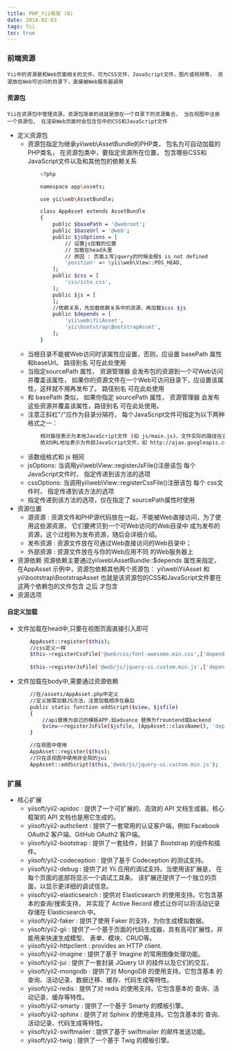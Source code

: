 ```yaml
---
title: PHP_Yii框架 (8)
date: 2018-02-03
tags: Yii
toc: true
---
```


### 前端资源
    Yii中的资源是和Web页面相关的文件，可为CSS文件，JavaScript文件，图片或视频等， 资源放在Web可访问的目录下，直接被Web服务器调用

<!-- more -->

#### 资源包
    Yii在资源包中管理资源，资源包简单的说就是放在一个目录下的资源集合， 当在视图中注册一个资源包， 在渲染Web页面时会包含包中的CSS和JavaScript文件
- 定义资源包
    * 资源包指定为继承yii\web\AssetBundle的PHP类， 包名为可自动加载的PHP类名， 在资源包类中，要指定资源所在位置， 包含哪些CSS和JavaScript文件以及和其他包的依赖关系
        ```bash
            <?php

            namespace app\assets;

            use yii\web\AssetBundle;

            class AppAsset extends AssetBundle
            {
                public $basePath = '@webroot';
                public $baseUrl = '@web';
                public $jsOptions = [
                    // 设置js加载的位置 
                    // 加载在head头里 
                    // 原因 : 页面上写jquery的时候会报$ is not defined
                    'position' => \yii\web\View::POS_HEAD,
                ];
                public $css = [
                    'css/site.css',
                ];
                public $js = [
                ];
                //依赖关系，先加载依赖关系中的资源，再加载$css $js
                public $depends = [
                    'yii\web\YiiAsset',
                    'yii\bootstrap\BootstrapAsset',
                ];
            }
        ```
    * 当根目录不能被Web访问时该属性应设置，否则，应设置 basePath 属性和baseUrl。 路径别名 可在此处使用
    * 当指定sourcePath 属性， 资源管理器 会发布包的资源到一个可Web访问并覆盖该属性， 如果你的资源文件在一个Web可访问目录下，应设置该属性，这样就不用再发布了。 路径别名 可在此处使用
    * 和 basePath 类似， 如果你指定 sourcePath 属性， 资源管理器 会发布这些资源并覆盖该属性，路径别名 可在此处使用。
    * 注意正斜杠"/"应作为目录分隔符， 每个JavaScript文件可指定为以下两种格式之一：
        ```bash
            相对路径表示为本地JavaScript文件 (如 js/main.js)，文件实际的路径在该相对路径前加上yii\web\AssetManager::$basePath，文件实际的URL 在该路径前加上yii\web\AssetManager::$baseUrl。
            绝对URL地址表示为外部JavaScript文件，如 http://ajax.googleapis.com/ajax/libs/jquery/2.1.1/jquery.min.js 或 //ajax.googleapis.com/ajax/libs/jquery/2.1.1/jquery.min.js.
        ```
    * 该数组格式和 js 相同
    * jsOptions: 当调用yii\web\View::registerJsFile()注册该包 每个 JavaScript文件时， 指定传递到该方法的选项
    * cssOptions: 当调用yii\web\View::registerCssFile()注册该包 每个 css文件时， 指定传递到该方法的选项
    * 指定传递到该方法的选项，仅在指定了 sourcePath属性时使用
- 资源位置
    * 源资源 : 资源文件和PHP源代码放在一起，不能被Web直接访问，为了使用这些源资源， 它们要拷贝到一个可Web访问的Web目录中 成为发布的资源，这个过程称为发布资源，随后会详细介绍。
    * 发布资源 : 资源文件放在可通过Web直接访问的Web目录中；
    * 外部资源 : 资源文件放在与你的Web应用不同 的Web服务器上
- 资源依赖
    资源依赖主要通过yii\web\AssetBundle::$depends 属性来指定，在AppAsset 示例中，资源包依赖其他两个资源包： yii\web\YiiAsset 和 yii\bootstrap\BootstrapAsset 也就是该资源包的CSS和JavaScript文件要在这两个依赖包的文件包含 之后 才包含
- 资源选项

#### 自定义加载
- 文件加载在head中,只要在视图页面直接引入即可
    ```bash
        AppAsset::register($this);  
        //css定义一样  
        $this->registerCssFile('@web/css/font-awesome.min.css',['depends'=>['api\assets\AppAsset']]);  
        
        $this->registerJsFile('@web/js/jquery-ui.custom.min.js',['depends'=>['api\assets\AppAsset']]);  
    ```
- 文件加载在body中,需要通过资源依赖
    ```bash
        //在/assets/AppAsset.php中定义
        //定义按需加载JS方法，注意加载顺序在最后  
        public static function addScript($view, $jsfile) 
        {  
            //api替换为自己的模板APP.如advance 替换为frountend或backend
            $view->registerJsFile($jsfile, [AppAsset::className(), 'depends' => 'api\assets\AppAsset']);  
        }  

        //在视图中使用
        AppAsset::register($this);  
        //只在该视图中使用非全局的jui   
        AppAsset::addScript($this,'@web/js/jquery-ui.custom.min.js');  
    ```

### 扩展
- 核心扩展
    * yiisoft/yii2-apidoc : 提供了一个可扩展的、高效的 API 文档生成器。核心框架的 API 文档也是用它生成的。
    * yiisoft/yii2-authclient : 提供了一套常用的认证客户端，例如 Facebook OAuth2 客户端、GitHub OAuth2 客户端。
    * yiisoft/yii2-bootstrap : 提供了一套挂件，封装了 Bootstrap 的组件和插件。
    * yiisoft/yii2-codeception : 提供了基于 Codeception 的测试支持。
    * yiisoft/yii2-debug : 提供了对 Yii 应用的调试支持。当使用该扩展是， 在每个页面的底部将显示一个调试工具条。 该扩展还提供了一个独立的页面，以显示更详细的调试信息。
    * yiisoft/yii2-elasticsearch : 提供对 Elasticsearch 的使用支持。它包含基本的查询/搜索支持， 并实现了 Active Record 模式让你可以将活动记录 存储在 Elasticsearch 中。
    * yiisoft/yii2-faker : 提供了使用 Faker 的支持，为你生成模拟数据。
    * yiisoft/yii2-gii : 提供了一个基于页面的代码生成器，具有高可扩展性，并能用来快速生成模型、 表单、模块、CRUD等。
    * yiisoft/yii2-httpclient : provides an HTTP client.
    * yiisoft/yii2-imagine : 提供了基于 Imagine 的常用图像处理功能。
    * yiisoft/yii2-jui : 提供了一套封装 JQuery UI 的挂件以及它们的交互。
    * yiisoft/yii2-mongodb : 提供了对 MongoDB 的使用支持。它包含基本 的查询、活动记录、数据迁移、缓存、代码生成等特性。
    * yiisoft/yii2-redis : 提供了对 redis 的使用支持。它包含基本的 查询、活动记录、缓存等特性。
    * yiisoft/yii2-smarty : 提供了一个基于 Smarty 的模板引擎。
    * yiisoft/yii2-sphinx : 提供了对 Sphinx 的使用支持。它包含基本的 查询、活动记录、代码生成等特性。
    * yiisoft/yii2-swiftmailer : 提供了基于 swiftmailer 的邮件发送功能。
    * yiisoft/yii2-twig : 提供了一个基于 Twig 的模板引擎。